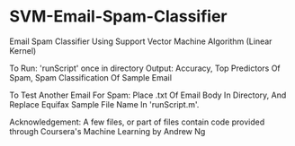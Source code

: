 # SVM-Email-Spam-Classifier

Email Spam Classifier Using Support Vector Machine Algorithm (Linear Kernel)

To Run: 'runScript' once in directory Output: Accuracy, Top Predictors Of Spam, Spam Classification Of Sample Email

To Test Another Email For Spam: Place .txt Of Email Body In Directory, And Replace Equifax Sample File Name In 'runScript.m'.

Acknowledgement: A few files, or part of files contain code provided through Coursera's Machine Learning by Andrew Ng
